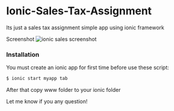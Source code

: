 # Ionic-Sales-Tax-Assignment
Its just a sales tax assignment simple app using ionic framework

Screenshot
![ionic sales screenshot](http://i.imgur.com/Wpvvs4G.jpg)

### Installation

You must create an ionic app for first time before use these script:

```sh
$ ionic start myapp tab
```

After that copy www folder to your ionic folder

Let me know if you any question!
